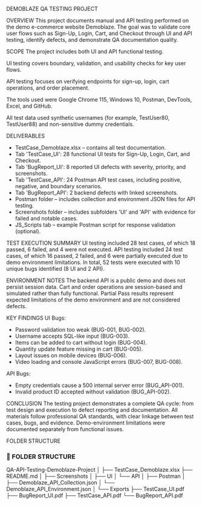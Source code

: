 DEMOBLAZE QA TESTING PROJECT

OVERVIEW
This project documents manual and API testing performed on the demo e-commerce website Demoblaze. The goal was to validate core user flows such as Sign-Up, Login, Cart, and Checkout through UI and API testing, identify defects, and demonstrate QA documentation quality.

SCOPE
The project includes both UI and API functional testing.

UI testing covers boundary, validation, and usability checks for key user flows.

API testing focuses on verifying endpoints for sign-up, login, cart operations, and order placement.

The tools used were Google Chrome 115, Windows 10, Postman, DevTools, Excel, and GitHub.

All test data used synthetic usernames (for example, TestUser80, TestUser88) and non-sensitive dummy credentials.

DELIVERABLES
- TestCase_Demoblaze.xlsx – contains all test documentation.
- Tab 'TestCase_UI': 28 functional UI tests for Sign-Up, Login, Cart, and Checkout.
- Tab 'BugReport_UI': 8 reported UI defects with severity, priority, and screenshots.
- Tab 'TestCase_API': 24 Postman API test cases, including positive, negative, and boundary scenarios.
- Tab 'BugReport_API': 2 backend defects with linked screenshots.
- Postman folder – includes collection and environment JSON files for API testing.
- Screenshots folder – includes subfolders 'UI' and 'API' with evidence for failed and notable cases.
- JS_Scripts tab – example Postman script for response validation (optional).

TEST EXECUTION SUMMARY
UI testing included 28 test cases, of which 18 passed, 6 failed, and 4 were not executed.
API testing included 24 test cases, of which 16 passed, 2 failed, and 6 were partially executed due to demo environment limitations.
In total, 52 tests were executed with 10 unique bugs identified (8 UI and 2 API).

ENVIRONMENT NOTES
The backend API is a public demo and does not persist session data.
Cart and order operations are session-based and simulated rather than fully functional.
Partial Pass results represent expected limitations of the demo environment and are not considered defects.

KEY FINDINGS
UI Bugs:
- Password validation too weak (BUG-001, BUG-002).
- Username accepts SQL-like input (BUG-003).
- Items can be added to cart without login (BUG-004).
- Quantity update feature missing in cart (BUG-005).
- Layout issues on mobile devices (BUG-006).
- Video loading and console JavaScript errors (BUG-007, BUG-008).

API Bugs:
- Empty credentials cause a 500 internal server error (BUG_API-001).
- Invalid product ID accepted without validation (BUG_API-002).

CONCLUSION
The testing project demonstrates a complete QA cycle: from test design and execution to defect reporting and documentation.
All materials follow professional QA standards, with clear linkage between test cases, bugs, and evidence.
Demo-environment limitations were documented separately from functional issues.

FOLDER STRUCTURE
### 📁 FOLDER STRUCTURE
QA-API-Testing-Demoblaze-Project
│
├── TestCase_Demoblaze.xlsx
├── README.md
│
├── Screenshots
│ ├── UI
│ └── API
│
├── Postman
│ ├── Demoblaze_API_Collection.json
│ └── Demoblaze_API_Environment.json
│
└── Exports
├── TestCase_UI.pdf
├── BugReport_UI.pdf
├── TestCase_API.pdf
└── BugReport_API.pdf


